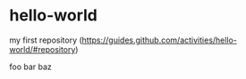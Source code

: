 # hello-world
my first repository (https://guides.github.com/activities/hello-world/#repository)

foo bar baz
